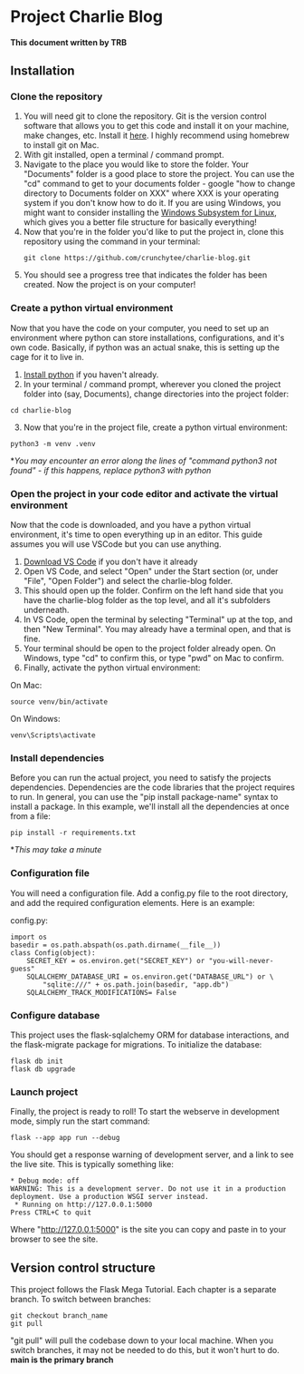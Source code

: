 # Project Charlie Blog

#### This document written by TRB

## Installation

### Clone the repository

1. You will need git to clone the repository. Git is the version control software that allows you to get this code and install it on your machine, make changes, etc. Install it [here](https://git-scm.com/downloads). I highly recommend using homebrew to install git on Mac.
2. With git installed, open a terminal / command prompt.
3. Navigate to the place you would like to store the folder. Your "Documents" folder is a good place to store the project. You can use the "cd" command to get to your documents folder - google "how to change directory to Documents folder on XXX" where XXX is your operating system if you don't know how to do it. If you are using Windows, you might want to consider installing the [Windows Subsystem for Linux](https://learn.microsoft.com/en-us/windows/wsl/install), which gives you a better file structure for basically everything!
4. Now that you're in the folder you'd like to put the project in, clone this repository using the command in your terminal:
   ```
   git clone https://github.com/crunchytee/charlie-blog.git
   ```
5. You should see a progress tree that indicates the folder has been created. Now the project is on your computer!

### Create a python virtual environment

Now that you have the code on your computer, you need to set up an environment where python can store installations, configurations, and it's own code. Basically, if python was an actual snake, this is setting up the cage for it to live in.

1. [Install python](https://www.python.org/downloads/) if you haven't already.
2. In your terminal / command prompt, wherever you cloned the project folder into (say, Documents), change directories into the project folder:

```
cd charlie-blog
```

3. Now that you're in the project file, create a python virtual environment:

```
python3 -m venv .venv
```

\*_You may encounter an error along the lines of "command python3 not found" - if this happens, replace python3 with python_

### Open the project in your code editor and activate the virtual environment

Now that the code is downloaded, and you have a python virtual environment, it's time to open everything up in an editor. This guide assumes you will use VSCode but you can use anything.

1. [Download VS Code](https://code.visualstudio.com/) if you don't have it already
2. Open VS Code, and select "Open" under the Start section (or, under "File", "Open Folder") and select the charlie-blog folder.
3. This should open up the folder. Confirm on the left hand side that you have the charlie-blog folder as the top level, and all it's subfolders underneath.
4. In VS Code, open the terminal by selecting "Terminal" up at the top, and then "New Terminal". You may already have a terminal open, and that is fine.
5. Your terminal should be open to the project folder already open. On Windows, type "cd" to confirm this, or type "pwd" on Mac to confirm.
6. Finally, activate the python virtual environment:

On Mac:

```
source venv/bin/activate
```

On Windows:

```
venv\Scripts\activate
```

### Install dependencies

Before you can run the actual project, you need to satisfy the projects dependencies. Dependencies are the code libraries that the project requires to run. In general, you can use the "pip install package-name" syntax to install a package. In this example, we'll install all the dependencies at once from a file:

```
pip install -r requirements.txt
```

\*_This may take a minute_

### Configuration file

You will need a configuration file. Add a config.py file to the root directory, and add the required configuration elements. Here is an example:

config.py:

```
import os
basedir = os.path.abspath(os.path.dirname(__file__))
class Config(object):
    SECRET_KEY = os.environ.get("SECRET_KEY") or "you-will-never-guess"
    SQLALCHEMY_DATABASE_URI = os.environ.get("DATABASE_URL") or \
        "sqlite:///" + os.path.join(basedir, "app.db")
    SQLALCHEMY_TRACK_MODIFICATIONS= False
```

### Configure database

This project uses the flask-sqlalchemy ORM for database interactions, and the flask-migrate package for migrations. To initialize the database:

```
flask db init
flask db upgrade

```

### Launch project

Finally, the project is ready to roll! To start the webserve in development mode, simply run the start command:

```
flask --app app run --debug
```

You should get a response warning of development server, and a link to see the live site. This is typically something like:

```
* Debug mode: off
WARNING: This is a development server. Do not use it in a production deployment. Use a production WSGI server instead.
 * Running on http://127.0.0.1:5000
Press CTRL+C to quit
```

Where "http://127.0.0.1:5000" is the site you can copy and paste in to your browser to see the site.

## Version control structure

This project follows the Flask Mega Tutorial. Each chapter is a separate branch. To switch between branches:

```
git checkout branch_name
git pull
```

"git pull" will pull the codebase down to your local machine. When you switch branches, it may not be needed to do this, but it won't hurt to do.
**main is the primary branch**
